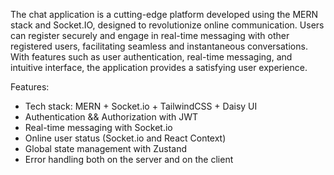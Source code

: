 The chat application is a cutting-edge platform developed using the MERN stack and Socket.IO, designed to revolutionize online communication. Users can register securely and engage in real-time messaging with other registered users, facilitating seamless and instantaneous conversations. With features such as user authentication, real-time messaging, and intuitive interface, the application provides a satisfying user experience.

Features:

-    Tech stack: MERN + Socket.io + TailwindCSS + Daisy UI
-    Authentication && Authorization with JWT
-    Real-time messaging with Socket.io
-    Online user status (Socket.io and React Context)
-    Global state management with Zustand
-    Error handling both on the server and on the client



